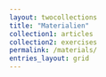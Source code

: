 ```yaml
---
layout: twocollections
title: "Materialien"
collection1: articles
collection2: exercises
permalink: /materials/
entries_layout: grid
---
```

